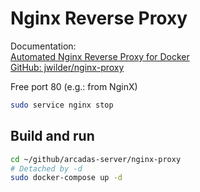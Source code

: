 # Nginx Reverse Proxy

Documentation: \
[Automated Nginx Reverse Proxy for Docker](http://jasonwilder.com/blog/2014/03/25/automated-nginx-reverse-proxy-for-docker/) \
[GitHub: jwilder/nginx-proxy](https://github.com/jwilder/nginx-proxy)

Free port 80 (e.g.: from NginX)

```sh
sudo service nginx stop
```

## Build and run

```sh
cd ~/github/arcadas-server/nginx-proxy
# Detached by -d
sudo docker-compose up -d
```
